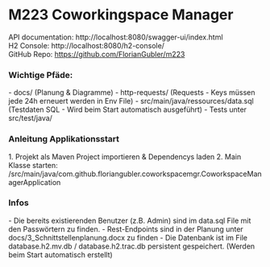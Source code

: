 # M223 Coworkingspace Manager

API documentation: http://localhost:8080/swagger-ui/index.html  
H2 Console: http://localhost:8080/h2-console/  
GitHub Repo: https://github.com/FlorianGubler/m223

<h3>Wichtige Pfäde:</h3>  
- docs/ (Planung & Diagramme)
- http-requests/ (Requests - Keys müssen jede 24h erneuert werden in Env File) 
- src/main/java/ressources/data.sql (Testdaten SQL - Wird beim Start automatisch ausgeführt)
- Tests unter src/test/java/

<h3>Anleitung Applikationsstart</h3>
1. Projekt als Maven Project importieren & Dependencys laden
2. Main Klasse starten: /src/main/java/com.github.floriangubler.coworkspacemgr.CoworkspaceManagerApplication

<h3>Infos</h3>
- Die bereits existierenden Benutzer (z.B. Admin) sind im data.sql File mit den Passwörtern zu finden.
- Rest-Endpoints sind in der Planung unter docs/3_Schnittstellenplanung.docx zu finden
- Die Datenbank ist im File database.h2.mv.db / database.h2.trac.db persistent gespeichert. (Werden beim Start automatisch erstellt)
